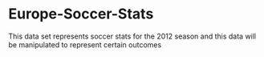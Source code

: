 # Europe-Soccer-Stats
This data set represents soccer stats for the 2012 season and this data will be manipulated to represent certain outcomes
